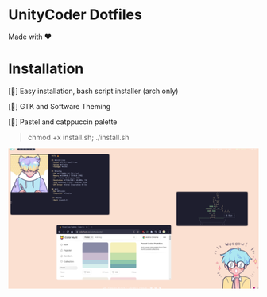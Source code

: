 # UnityCoder Dotfiles

Made with ❤️



# Installation

[🤖] Easy installation, bash script installer (arch only)

[🎨] GTK and Software Theming

[🌹] Pastel and catppuccin palette


> chmod +x install.sh; ./install.sh



![Result](/assets/screenshot.png)

